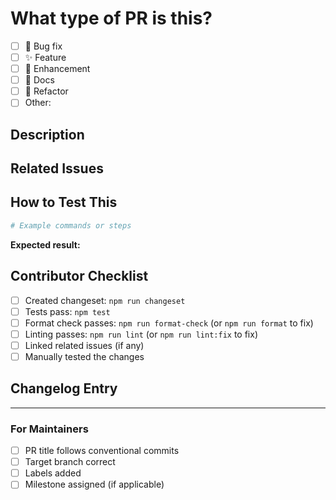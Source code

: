 # What type of PR is this?
<!-- Check one -->

 - [ ] 🐛 Bug fix
 - [ ] ✨ Feature
 - [ ] 🔧 Enhancement
 - [ ] 📝 Docs
 - [ ] 🧹 Refactor
 - [ ] Other:
## Description
<!-- What does this PR do? -->

## Related Issues
<!-- Link issues: Fixes #123 -->

## How to Test This
<!-- Quick steps to verify the changes work -->
```bash
# Example commands or steps
```

**Expected result:**
<!-- What should happen? -->

## Contributor Checklist

- [ ] Created changeset: `npm run changeset`
- [ ] Tests pass: `npm test`
- [ ] Format check passes: `npm run format-check` (or `npm run format` to fix)
- [ ] Linting passes: `npm run lint` (or `npm run lint:fix` to fix)
- [ ] Linked related issues (if any)
- [ ] Manually tested the changes

## Changelog Entry
<!-- One line describing the change for users -->
<!-- Example: "Added support for task dependencies and improved CLI output formatting" -->

---

### For Maintainers

- [ ] PR title follows conventional commits
- [ ] Target branch correct
- [ ] Labels added
- [ ] Milestone assigned (if applicable)
